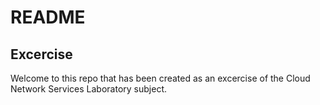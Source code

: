 # README

## Excercise

Welcome to this repo that has been created as an excercise of the Cloud Network Services Laboratory subject.